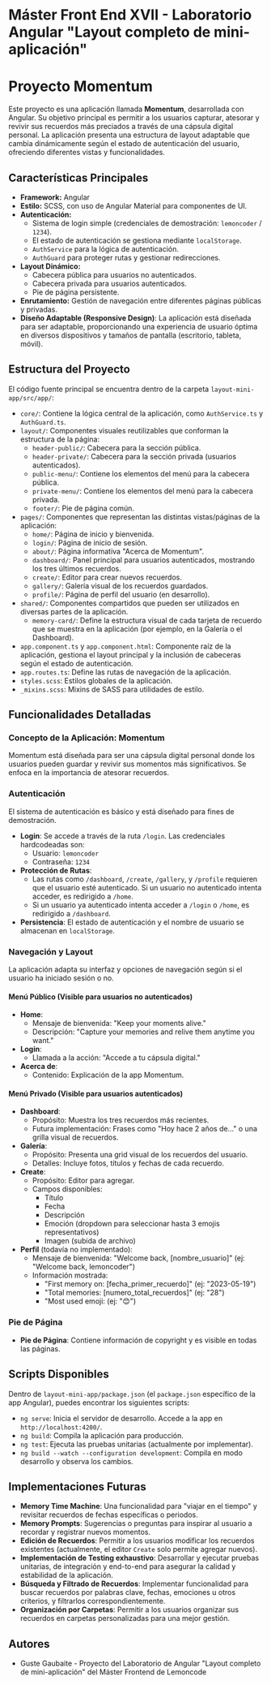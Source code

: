 # Máster Front End XVII - Laboratorio Angular "Layout completo de mini-aplicación"

# Proyecto Momentum

Este proyecto es una aplicación llamada **Momentum**, desarrollada con Angular. Su objetivo principal es permitir a los usuarios capturar, atesorar y revivir sus recuerdos más preciados a través de una cápsula digital personal. La aplicación presenta una estructura de layout adaptable que cambia dinámicamente según el estado de autenticación del usuario, ofreciendo diferentes vistas y funcionalidades.

## Características Principales

- **Framework:** Angular
- **Estilo:** SCSS, con uso de Angular Material para componentes de UI.
- **Autenticación:**
  - Sistema de login simple (credenciales de demostración: `lemoncoder` / `1234`).
  - El estado de autenticación se gestiona mediante `localStorage`.
  - `AuthService` para la lógica de autenticación.
  - `AuthGuard` para proteger rutas y gestionar redirecciones.
- **Layout Dinámico:**
  - Cabecera pública para usuarios no autenticados.
  - Cabecera privada para usuarios autenticados.
  - Pie de página persistente.
- **Enrutamiento:** Gestión de navegación entre diferentes páginas públicas y privadas.
- **Diseño Adaptable (Responsive Design)**: La aplicación está diseñada para ser adaptable, proporcionando una experiencia de usuario óptima en diversos dispositivos y tamaños de pantalla (escritorio, tableta, móvil).

## Estructura del Proyecto

El código fuente principal se encuentra dentro de la carpeta `layout-mini-app/src/app/`:

- `core/`: Contiene la lógica central de la aplicación, como `AuthService.ts` y `AuthGuard.ts`.
- `layout/`: Componentes visuales reutilizables que conforman la estructura de la página:
  - `header-public/`: Cabecera para la sección pública.
  - `header-private/`: Cabecera para la sección privada (usuarios autenticados).
  - `public-menu/`: Contiene los elementos del menú para la cabecera pública.
  - `private-menu/`: Contiene los elementos del menú para la cabecera privada.
  - `footer/`: Pie de página común.
- `pages/`: Componentes que representan las distintas vistas/páginas de la aplicación:
  - `home/`: Página de inicio y bienvenida.
  - `login/`: Página de inicio de sesión.
  - `about/`: Página informativa "Acerca de Momentum".
  - `dashboard/`: Panel principal para usuarios autenticados, mostrando los tres últimos recuerdos.
  - `create/`: Editor para crear nuevos recuerdos.
  - `gallery/`: Galería visual de los recuerdos guardados.
  - `profile/`: Página de perfil del usuario (en desarrollo).
- `shared/`: Componentes compartidos que pueden ser utilizados en diversas partes de la aplicación.
  - `memory-card/`: Define la estructura visual de cada tarjeta de recuerdo que se muestra en la aplicación (por ejemplo, en la Galería o el Dashboard).
- `app.component.ts` y `app.component.html`: Componente raíz de la aplicación, gestiona el layout principal y la inclusión de cabeceras según el estado de autenticación.
- `app.routes.ts`: Define las rutas de navegación de la aplicación.
- `styles.scss`: Estilos globales de la aplicación.
- `_mixins.scss`: Mixins de SASS para utilidades de estilo.

## Funcionalidades Detalladas

### Concepto de la Aplicación: Momentum

Momentum está diseñada para ser una cápsula digital personal donde los usuarios pueden guardar y revivir sus momentos más significativos. Se enfoca en la importancia de atesorar recuerdos.

### Autenticación

El sistema de autenticación es básico y está diseñado para fines de demostración.

- **Login**: Se accede a través de la ruta `/login`. Las credenciales hardcodeadas son:
  - Usuario: `lemoncoder`
  - Contraseña: `1234`
- **Protección de Rutas**:
  - Las rutas como `/dashboard`, `/create`, `/gallery`, y `/profile` requieren que el usuario esté autenticado. Si un usuario no autenticado intenta acceder, es redirigido a `/home`.
  - Si un usuario ya autenticado intenta acceder a `/login` o `/home`, es redirigido a `/dashboard`.
- **Persistencia**: El estado de autenticación y el nombre de usuario se almacenan en `localStorage`.

### Navegación y Layout

La aplicación adapta su interfaz y opciones de navegación según si el usuario ha iniciado sesión o no.

#### Menú Público (Visible para usuarios no autenticados)

- **Home**:
  - Mensaje de bienvenida: "Keep your moments alive."
  - Descripción: "Capture your memories and relive them anytime you want."
- **Login**:
  - Llamada a la acción: "Accede a tu cápsula digital."
- **Acerca de**:
  - Contenido: Explicación de la app Momentum.

#### Menú Privado (Visible para usuarios autenticados)

- **Dashboard**:
  - Propósito: Muestra los tres recuerdos más recientes.
  - Futura implementación: Frases como "Hoy hace 2 años de…" o una grilla visual de recuerdos.
- **Galería**:
  - Propósito: Presenta una grid visual de los recuerdos del usuario.
  - Detalles: Incluye fotos, títulos y fechas de cada recuerdo.
- **Create**:
  - Propósito: Editor para agregar.
  - Campos disponibles:
    - Título
    - Fecha
    - Descripción
    - Emoción (dropdown para seleccionar hasta 3 emojis representativos)
    - Imagen (subida de archivo)
- **Perfil** (todavía no implementado):
  - Mensaje de bienvenida: "Welcome back, [nombre_usuario]" (ej: "Welcome back, lemoncoder")
  - Información mostrada:
    - "First memory on: [fecha_primer_recuerdo]" (ej: "2023-05-19")
    - "Total memories: [numero_total_recuerdos]" (ej: "28")
    - "Most used emoji: (ej: "😊")

### Pie de Página

- **Pie de Página**: Contiene información de copyright y es visible en todas las páginas.

## Scripts Disponibles

Dentro de `layout-mini-app/package.json` (el `package.json` específico de la app Angular), puedes encontrar los siguientes scripts:

- `ng serve`: Inicia el servidor de desarrollo. Accede a la app en `http://localhost:4200/`.
- `ng build`: Compila la aplicación para producción.
- `ng test`: Ejecuta las pruebas unitarias (actualmente por implementar).
- `ng build --watch --configuration development`: Compila en modo desarrollo y observa los cambios.

## Implementaciones Futuras

- **Memory Time Machine**: Una funcionalidad para "viajar en el tiempo" y revisitar recuerdos de fechas específicas o periodos.
- **Memory Prompts**: Sugerencias o preguntas para inspirar al usuario a recordar y registrar nuevos momentos.
- **Edición de Recuerdos**: Permitir a los usuarios modificar los recuerdos existentes (actualmente, el editor `Create` solo permite agregar nuevos).
- **Implementación de Testing exhaustivo**: Desarrollar y ejecutar pruebas unitarias, de integración y end-to-end para asegurar la calidad y estabilidad de la aplicación.
- **Búsqueda y Filtrado de Recuerdos**: Implementar funcionalidad para buscar recuerdos por palabras clave, fechas, emociones u otros criterios, y filtrarlos correspondientemente.
- **Organización por Carpetas**: Permitir a los usuarios organizar sus recuerdos en carpetas personalizadas para una mejor gestión.

## Autores

- Guste Gaubaite - Proyecto del Laboratorio de Angular "Layout completo de mini-aplicación" del Máster Frontend de Lemoncode
